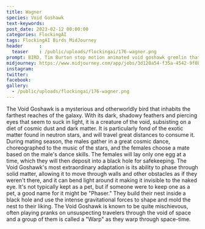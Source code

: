 ```yaml
---
title: Wagner
species: Void Goshawk
text-keywords: 
post_date: 2023-02-12 00:00:00
categories: FlockingAI
tags: FlockingAI Birds MidJourney 
header      :
  teaser    : /public/uploads/flockingai/176-wagner.png
prompt: BIRD, Tim Burton stop motion animated void goshawk gremlin that leaves black holes in its wake
midjourney: https://www.midjourney.com/app/jobs/3d120a54-f35a-4542-9f0b-abd14c541da8
instagram: 
twitter: 
facebook: 
gallery: 
  - /public/uploads/flockingai/176-wagner.png
---
```


The Void Goshawk is a mysterious and otherworldly bird that inhabits the farthest reaches of the galaxy. With its dark, shadowy feathers and piercing eyes that seem to suck in light, it is a creature of the void, subsisting on a diet of cosmic dust and dark matter. It is particularly fond of the exotic matter found in neutron stars, and will travel great distances to consume it. During mating season, the males gather in a great cosmic dance, choreographed to the music of the stars, and the females choose a mate based on the male's dance skills. The females will lay only one egg at a time, which they will then deposit into a black hole for safekeeping. The Void Goshawk's most extraordinary adaptation is its ability to phase through solid matter, allowing it to move through walls and other obstacles as if they weren't there, and it can bend light around it making it invisible to the naked eye. It's not typically kept as a pet, but if someone were to keep one as a pet, a good name for it might be "Phaser." They build their nest inside a black hole and use the intense gravitational forces to shape and mold the nest to their liking. The Void Goshawk is known to be quite mischievous, often playing pranks on unsuspecting travelers through the void of space and a group of them is called a "Warp" as they warp through space-time.
